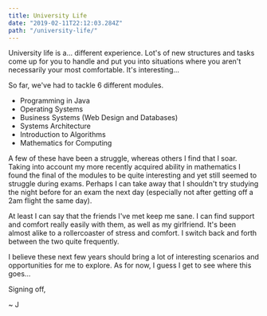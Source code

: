 ```yaml
---
title: University Life
date: "2019-02-11T22:12:03.284Z"
path: "/university-life/"
---
```

University life is a... different experience. Lot's of new structures and tasks come up for you to handle and put you into situations where you aren't necessarily your most comfortable. It's interesting...

So far, we've had to tackle 6 different modules.
- Programming in Java
- Operating Systems
- Business Systems (Web Design and Databases)
- Systems Architecture
- Introduction to Algorithms
- Mathematics for Computing

A few of these have been a struggle, whereas others I find that I soar. Taking into account my more recently acquired ability in mathematics I found the final of the modules to be quite interesting and yet still seemed to struggle during exams. Perhaps I can take away that I shouldn't try studying the night before for an exam the next day (especially not after getting off a 2am flight the same day).

At least I can say that the friends I've met keep me sane. I can find support and comfort really easily with them, as well as my girlfriend. It's been almost alike to a rollercoaster of stress and comfort. I switch back and forth between the two quite frequently.

I believe these next few years should bring a lot of interesting scenarios and opportunities for me to explore. As for now, I guess I get to see where this goes...

Signing off,

~ J
